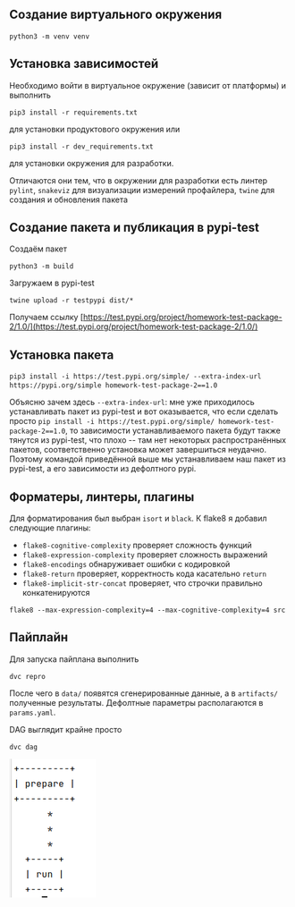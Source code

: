 ## Создание виртуального окружения

```shell
python3 -m venv venv
```

## Установка зависимостей

Необходимо войти в виртуальное окружение (зависит от платформы) и выполнить

```shell
pip3 install -r requirements.txt   
```

для установки продуктового окружения или

```shell
pip3 install -r dev_requirements.txt   
```

для установки окружения для разработки.

Отличаются они тем, что в окружении для разработки есть линтер `pylint`, `snakeviz` для визуализации измерений
профайлера, `twine` для создания и обновления пакета

## Создание пакета и публикация в pypi-test

Создаём пакет

```shell
python3 -m build
```

Загружаем в pypi-test

```shell
twine upload -r testpypi dist/*
```

Получаем ссылку
[https://test.pypi.org/project/homework-test-package-2/1.0/](https://test.pypi.org/project/homework-test-package-2/1.0/)

## Установка пакета

```shell
pip3 install -i https://test.pypi.org/simple/ --extra-index-url https://pypi.org/simple homework-test-package-2==1.0
```

Объясню зачем здесь `--extra-index-url`: мне уже приходилось устанавливать пакет из pypi-test и вот оказывается, что
если сделать просто `pip install -i https://test.pypi.org/simple/ homework-test-package-2==1.0`, то зависимости
устанавливаемого
пакета будут также тянутся из pypi-test, что плохо -- там нет некоторых распространённых пакетов, соответственно
установка
может завершиться неудачно. Поэтому командой приведённой выше мы устанавливаем наш пакет из pypi-test, а его зависимости
из
дефолтного pypi.

## Форматеры, линтеры, плагины

Для форматирования был выбран `isort` и `black`. К flake8 я добавил следующие плагины:

- `flake8-cognitive-complexity` проверяет сложность функций
- `flake8-expression-complexity` проверяет сложность выражений
- `flake8-encodings` обнаруживает ошибки с кодировкой
- `flake8-return` проверяет, корректность кода касательно `return`
- `flake8-implicit-str-concat` проверяет, что строчки правильно конкатенируются

```shell
flake8 --max-expression-complexity=4 --max-cognitive-complexity=4 src
```

## Пайплайн

Для запуска пайплана выполнить

```shell
dvc repro
```

После чего в `data/` появятся сгенерированные данные, а в `artifacts/` полученные результаты. Дефолтные параметры 
располагаются в `params.yaml`.

DAG выглядит крайне просто
```shell
dvc dag
```
![img.png](images/img.png)